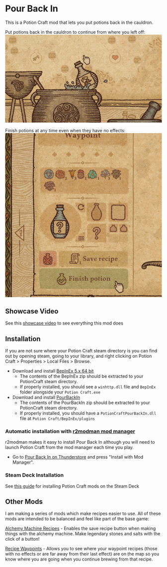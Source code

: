 # Pour Back In
This is a Potion Craft mod that lets you put potions back in the cauldron.

Put potions back in the cauldron to continue from where you left off:
![image](https://github.com/AndrewFahlgren/PotionCraftPourBackIn/blob/master/Images/Pour_Back_In_Thumbnail_small_16_9.png?raw=true)


Finish potions at any time even when they have no effects:
![image](https://github.com/AndrewFahlgren/PotionCraftPourBackIn/blob/master/Images/Pour%20Back%20In_FinishUnfinishedPotions.png?raw=true)

## Showcase Video

See this [showcase video](https://youtu.be/C7pAjMLKmu0) to see everything this mod does

## Installation

If you are not sure where your Potion Craft steam directory is you can find out by opening steam, going to your library, and right clicking on Potion Craft > Properties > Local Files > Browse.

- Download and install [BepInEx 5.x 64 bit](https://github.com/BepInEx/BepInEx/releases/latest)
  - The contents of the BepInEx zip should be extracted to your PotionCraft steam directory.
  - If properly installed, you should see a `winhttp.dll` file and `BepInEx` folder alongside your `Potion Craft.exe`
- Download and install [PourBackIn](https://github.com/AndrewFahlgren/PotionCraftPourBackIn/releases/)
  - The contents of the PourBackIn zip should be extracted to your PotionCraft steam directory.
  - If properly installed, you should have a `PotionCraftPourBackIn.dll` file at `Potion Craft/BepInEx/plugins`

### Automatic installation with [r2modman mod manager](https://thunderstore.io/package/ebkr/r2modman/)

r2modman makes it easy to install Pour Back In although you will need to launch Potion Craft from the mod manager each time you play.

- Go to [Pour Back In on Thunderstore](https://potion-craft.thunderstore.io/package/AndrewFahlgren/Pour_Back_In/) and press "Install with Mod Manager".
  
### Steam Deck Installation
See [this guide](https://docs.google.com/document/d/1Y3PDeMaffkh7x4U3j46YZ9K6AhM2EvRF9v3mAGBFzW4) for installing Potion Craft mods on the Steam Deck

## Other Mods

I am making a series of mods which make recipes easier to use. All of these mods are intended to be balanced and feel like part of the base game:

[Alchemy Machine Recipes](https://github.com/AndrewFahlgren/PotionCraftAlchemyMachineRecipes) - Enables the save recipe button when making things with the alchemy machine. Make legendary stones and salts with the click of a button!

[Recipe Waypoints](https://github.com/AndrewFahlgren/PotionCraftRecipeWaypoints) - Allows you to see where your waypoint recipes (those with no effects or are far away from their last effect) are on the map so you know where you are going when you continue brewing from that recipe.
